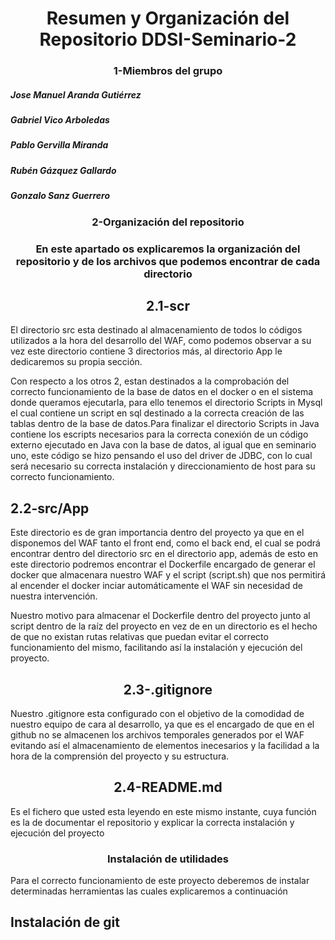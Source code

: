 <h1 align="center">Resumen y Organización del Repositorio DDSI-Seminario-2</h1>
<h3 align="center">1-Miembros del grupo</h3>
<h5 align="left">Jose Manuel Aranda Gutiérrez</h5>
<h5 align="left">Gabriel Vico Arboledas</h5>
<h5 align="left">Pablo Gervilla Miranda</h5>
<h5 align="left">Rubén Gázquez Gallardo</h5>
<h5 align="left">Gonzalo Sanz Guerrero</h5>
<h3 align="center">2-Organización del repositorio<h3 align="center">
En este apartado os explicaremos la organización del repositorio y de los archivos que podemos encontrar de cada directorio
<h2 align="center">2.1-scr</h2>
El directorio src esta destinado al almacenamiento de todos lo códigos utilizados a la hora del desarrollo del WAF, como podemos observar a su vez este directorio contiene 3 directorios más, al directorio App le dedicaremos su propia sección.

Con respecto a los otros 2, estan destinados a la comprobación del correcto funcionamiento de la base de datos en el docker o en el sistema donde queramos ejecutarla, para ello tenemos el directorio Scripts in Mysql el cual contiene un script en sql destinado a la correcta creación de las tablas dentro de la base de datos.Para finalizar el directorio Scripts in Java contiene los escripts necesarios para la correcta conexión de un código externo ejecutado en Java con la base de datos, al igual que en seminario uno, este código se hizo pensando el uso del driver de JDBC, con lo cual será necesario su correcta instalación y direccionamiento de host para su correcto funcionamiento.

<h2 align="left-center">2.2-src/App</h2>
Este directorio es de gran importancia dentro del proyecto ya que en el disponemos del WAF tanto el front end, como el back end, el cual se podrá encontrar dentro del directorio src en el directorio app, además de esto en este directorio podremos encontrar el Dockerfile encargado de generar el docker que almacenara nuestro WAF y el script (script.sh) que nos permitirá al encender el docker inciar automáticamente el WAF sin necesidad de nuestra intervención.

Nuestro motivo para almacenar el Dockerfile dentro del proyecto junto al script dentro de la raíz del proyecto en vez de en un directorio es el hecho de que no existan rutas relativas que puedan evitar el correcto funcionamiento del mismo, facilitando así la instalación y ejecución del proyecto.

<h2 align="center">2.3-.gitignore</h2>
Nuestro .gitignore esta configurado con el objetivo de la comodidad de nuestro equipo de cara al desarrollo, ya que es el encargado de que en el github no se almacenen los archivos temporales generados por el WAF evitando así el almacenamiento de elementos inecesarios y la facilidad a la hora de la comprensión del proyecto y su estructura.

<h2 align="center">2.4-README.md</h2>
Es el fichero que usted esta leyendo en este mismo instante, cuya función es la de documentar el repositorio y explicar la correcta instalación y ejecución del proyecto

<h3 align="center">Instalación de utilidades</h3>
Para el correcto funcionamiento de este proyecto deberemos de instalar determinadas herramientas las cuales explicaremos a continuación
<h2 align="left">Instalación de git</h2>
